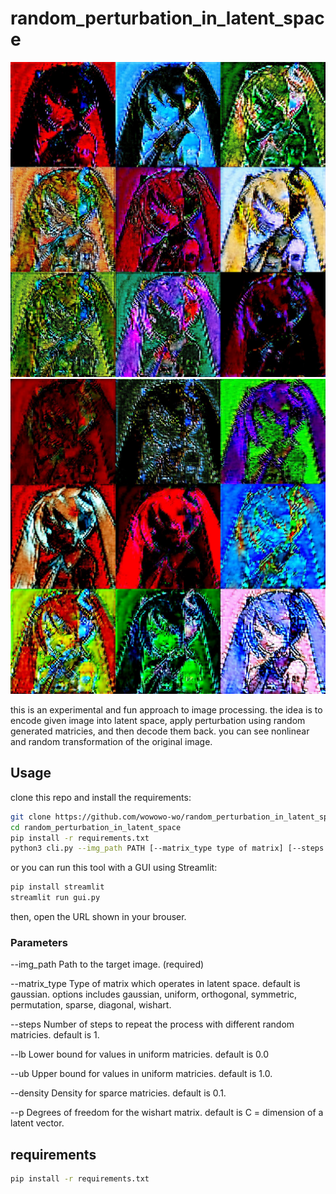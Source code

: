 # random_perturbation_in_latent_space

<img src ="ex/ex1.jpg" width="700">

<img src ="ex/ex2.jpg" width="700">

this is an experimental and fun approach to image processing. the idea is to encode given image into latent space, apply perturbation using random generated matricies, and then decode them back. 
you can see nonlinear and random transformation of the original image.

## Usage

clone this repo and install the requirements:

```bash
git clone https://github.com/wowowo-wo/random_perturbation_in_latent_space
cd random_perturbation_in_latent_space
pip install -r requirements.txt
python3 cli.py --img_path PATH [--matrix_type type of matrix] [--steps N] [--lb lower bound for uniform float] [--ub upper bound for uniform float] [--density density for sparse float] [--p degrees of freedom for wishart N] [--seed random seed N]
```

or you can run this tool with a GUI using Streamlit:

```bash
pip install streamlit
streamlit run gui.py
```

then, open the URL shown in your brouser.

### Parameters

--img_path Path to the target image. (required)

--matrix_type Type of matrix which operates in latent space. default is gaussian. options includes gaussian, uniform, orthogonal, symmetric, permutation, sparse, diagonal, wishart.

--steps Number of steps to repeat the process with different random matricies. default is 1.

--lb Lower bound for values in uniform matricies. default is 0.0

--ub Upper bound for values in uniform matricies. default is 1.0.

--density Density for sparce matricies. default is 0.1.

--p Degrees of freedom for the wishart matrix. default is C = dimension of a latent vector.

## requirements

```bash
pip install -r requirements.txt
```
